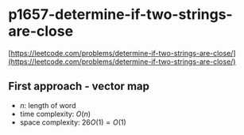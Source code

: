 # p1657-determine-if-two-strings-are-close
[https://leetcode.com/problems/determine-if-two-strings-are-close/](https://leetcode.com/problems/determine-if-two-strings-are-close/)

## First approach - vector map
- $n$: length of word
- time complexity: $O(n)$
- space complexity: $26 O(1) = O(1)$
 

